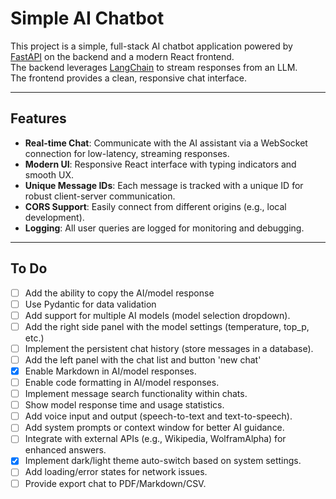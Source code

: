 # Simple AI Chatbot

This project is a simple, full-stack AI chatbot application powered by [FastAPI](https://fastapi.tiangolo.com) on the backend and a modern React frontend.  
The backend leverages [LangChain](https://www.langchain.com/) to stream responses from an LLM.  
The frontend provides a clean, responsive chat interface.

---

## Features

- **Real-time Chat**: Communicate with the AI assistant via a WebSocket connection for low-latency, streaming responses.
- **Modern UI**: Responsive React interface with typing indicators and smooth UX.
- **Unique Message IDs**: Each message is tracked with a unique ID for robust client-server communication.
- **CORS Support**: Easily connect from different origins (e.g., local development).
- **Logging**: All user queries are logged for monitoring and debugging.

---

## To Do

- [ ] Add the ability to copy the AI/model response
- [ ] Use Pydantic for data validation
- [ ] Add support for multiple AI models (model selection dropdown).
- [ ] Add the right side panel with the model settings (temperature, top_p, etc.)
- [ ] Implement the persistent chat history (store messages in a database).
- [ ] Add the left panel with the chat list and button 'new chat'
- [x] Enable Markdown in AI/model responses.
- [ ] Enable code formatting in AI/model responses.
- [ ] Implement message search functionality within chats.
- [ ] Show model response time and usage statistics.
- [ ] Add voice input and output (speech-to-text and text-to-speech).
- [ ] Add system prompts or context window for better AI guidance.
- [ ] Integrate with external APIs (e.g., Wikipedia, WolframAlpha) for enhanced answers.
- [x] Implement dark/light theme auto-switch based on system settings.
- [ ] Add loading/error states for network issues.
- [ ] Provide export chat to PDF/Markdown/CSV.
